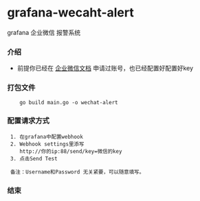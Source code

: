 # grafana-wecaht-alert
grafana 企业微信 报警系统
### 介绍
+ 前提你已经在 [企业微信文档](https://work.weixin.qq.com/api/doc/90000/90136/91770) 申请过账号，也已经配置好配置好key
### 打包文件
```
    go build main.go -o wechat-alert
```
### 配置请求方式
```
 1. 在grafana中配置webhook
 2. Webhook settings里添写 
    http://你的ip:88/send/key=微信的key
 3. 点击Send Test 
 
 备注：Username和Password 无关紧要，可以随意填写。
```
### 结束
